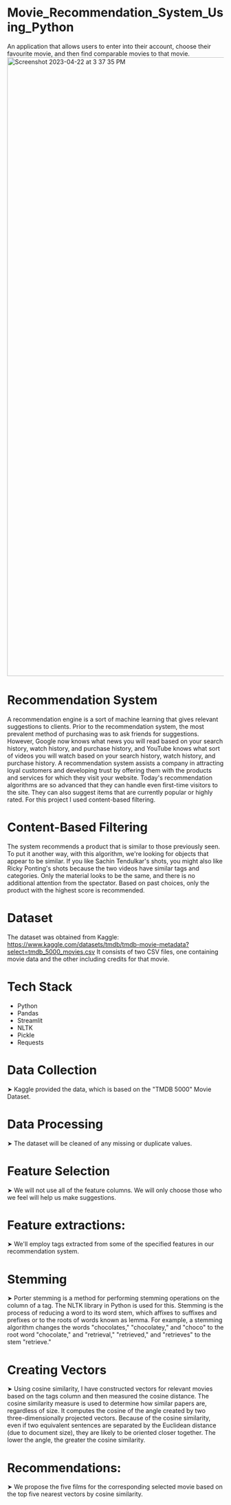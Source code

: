 # Movie_Recommendation_System_Using_Python
An application that allows users to enter into their account, choose their favourite movie, and then find comparable movies to that movie.
<img width="1440" alt="Screenshot 2023-04-22 at 3 37 35 PM" src="https://user-images.githubusercontent.com/106465081/233777857-a2d67d2f-f861-4e69-af75-af3ce30cc4a4.png">

# Recommendation System
A recommendation engine is a sort of machine learning that gives relevant suggestions to clients. Prior to the recommendation system, the most prevalent method of purchasing was to ask friends for suggestions. However, Google now knows what news you will read based on your search history, watch history, and purchase history, and YouTube knows what sort of videos you will watch based on your search history, watch history, and purchase history. A recommendation system assists a company in attracting loyal customers and developing trust by offering them with the products and services for which they visit your website. Today's recommendation algorithms are so advanced that they can handle even first-time visitors to the site. They can also suggest items that are currently popular or highly rated. For this project I used content-based filtering.
# Content-Based Filtering
The system recommends a product that is similar to those previously seen. To put it another way, with this algorithm, we're looking for objects that appear to be similar. If you like Sachin Tendulkar's shots, you might also like Ricky Ponting's shots because the two videos have similar tags and categories. Only the material looks to be the same, and there is no additional attention from the spectator. Based on past choices, only the product with the highest score is recommended.
# Dataset
The dataset was obtained from Kaggle: https://www.kaggle.com/datasets/tmdb/tmdb-movie-metadata?select=tmdb_5000_movies.csv It consists of two CSV files, one containing movie data and the other including credits for that movie.
# Tech Stack
- Python
- Pandas
- Streamlit
- NLTK
- Pickle
- Requests
# Data Collection
➤ Kaggle provided the data, which is based on the "TMDB 5000" Movie Dataset.
# Data Processing
➤ The dataset will be cleaned of any missing or duplicate values.
# Feature Selection
➤ We will not use all of the feature columns. We will only choose those who we feel will help us make suggestions.
# Feature extractions:
➤ We'll employ tags extracted from some of the specified features in our recommendation system.
# Stemming
➤ Porter stemming is a method for performing stemming operations on the column of a tag. The NLTK library in Python is used for this.
Stemming is the process of reducing a word to its word stem, which affixes to suffixes and prefixes or to the roots of words known as lemma. For example, a stemming algorithm changes the words "chocolates," "chocolatey," and "choco" to the root word "chocolate," and "retrieval," "retrieved," and "retrieves" to the stem "retrieve."
# Creating Vectors
➤ Using cosine similarity, I have constructed vectors for relevant movies based on the tags column and then measured the cosine distance. The cosine similarity measure is used to determine how similar papers are, regardless of size. It computes the cosine of the angle created by two three-dimensionally projected vectors. Because of the cosine similarity, even if two equivalent sentences are separated by the Euclidean distance (due to document size), they are likely to be oriented closer together. The lower the angle, the greater the cosine similarity.
# Recommendations:
➤ We propose the five films for the corresponding selected movie based on the top five nearest vectors by cosine similarity.

